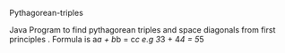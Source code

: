  Pythagorean-triples
 
 
Java Program to find pythagorean triples and space diagonals from first principles .
Formula is a*a + b*b = c*c
e.g 3*3 + 4*4 = 5*5 
